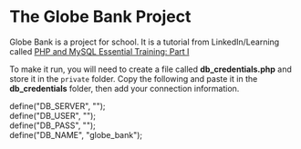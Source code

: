 # The Globe Bank Project

Globe Bank is a project for school. It is a tutorial from LinkedIn/Learning called [PHP and MySQL Essential Training: Part I ](https://www.linkedin.com/learning/php-with-mysql-essential-training-1-the-basics/welcome?u=57691225)

To make it run, you will need to create a file called **db_credentials.php** and store it in the `private` folder. Copy the following and paste it in the **db_credentials** folder, then add your connection information.

define("DB_SERVER", "");\
define("DB_USER", "");\
define("DB_PASS", "");\
define("DB_NAME", "globe_bank");
